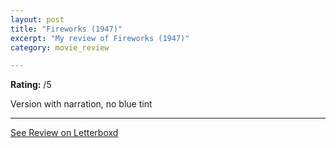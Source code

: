 ```yaml
---
layout: post
title: "Fireworks (1947)"
excerpt: "My review of Fireworks (1947)"
category: movie_review

---
```


**Rating:** /5

Version with narration, no blue tint

<hr>

[See Review on Letterboxd](https://boxd.it/6rqzM3)
